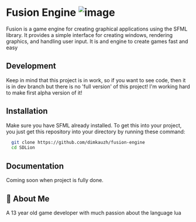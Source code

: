 # Fusion Engine ![image](https://user-images.githubusercontent.com/106883655/233096310-04222ffa-8828-4b4b-b067-3f08028dc42f.png)


Fusion is a game engine for creating graphical applications using the SFML library. It provides a simple interface for creating windows, rendering graphics, and handling user input. It is and engine to create games fast and easy




## Development

Keep in mind that this project is in work, so if you want to see code, then it is in dev branch but there is no 'full version' of this project! I'm working hard to make first alpha version of it!


## Installation

Make sure you have SFML already installed.
To get this into your project, you just get this repository into your directory by running these command:

```bash
  git clone https://github.com/dimkauzh/fusion-engine
  cd SDLion
```

## Documentation

Coming soon when project is fully done.


## 🚀 About Me
A 13 year old game developer with much passion about the language lua

